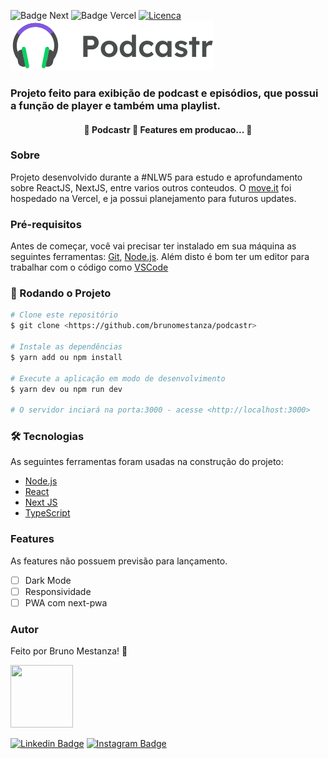 ![Badge Next](https://img.shields.io/static/v1?label=NextJS&message=10.0.7&color=7159c1&style=for-the-badge&logo=React)
![Badge Vercel](https://img.shields.io/static/v1?label=Deploy&message=Vercel&color=7159c1&style=for-the-badge&logo=Vercel)
[![Licenca](https://img.shields.io/static/v1?label=License&message=MIT&color=7159c1&style=for-the-badge&logo=mit)](https://github.com/brunomestanza/podcastr/blob/main/LICENSE)
<br>
![Logo](https://github.com/brunomestanza/podcastr/blob/main/public/logo.svg)
### Projeto feito para exibição de podcast e episódios, que possui a função de player e também uma playlist.
<h4 align="center"> 
	🚧  Podcastr 🚀 Features em producao...  🚧
</h4>

### Sobre
Projeto desenvolvido durante a #NLW5 para estudo e aprofundamento sobre ReactJS, NextJS, entre varios outros conteudos.
O [move.it](https://podcastr-mestanza.vercel.app) foi hospedado na Vercel, e ja possui planejamento para futuros updates.

### Pré-requisitos

Antes de começar, você vai precisar ter instalado em sua máquina as seguintes ferramentas:
[Git](https://git-scm.com), [Node.js](https://nodejs.org/en/). 
Além disto é bom ter um editor para trabalhar com o código como [VSCode](https://code.visualstudio.com/)

### 🎲 Rodando o Projeto

```bash
# Clone este repositório
$ git clone <https://github.com/brunomestanza/podcastr>

# Instale as dependências
$ yarn add ou npm install

# Execute a aplicação em modo de desenvolvimento
$ yarn dev ou npm run dev

# O servidor inciará na porta:3000 - acesse <http://localhost:3000>
```

### 🛠 Tecnologias

As seguintes ferramentas foram usadas na construção do projeto:

- [Node.js](https://nodejs.org/en/)
- [React](https://pt-br.reactjs.org/)
- [Next JS](https://nextjs.org)
- [TypeScript](https://www.typescriptlang.org/)

### Features
As features não possuem previsão para lançamento.

- [ ] Dark Mode
- [ ] Responsividade
- [ ] PWA com next-pwa

### Autor

Feito por Bruno Mestanza! 🚀

<img src="https://github.com/brunomestanza.png" width="100px" height="100px">

[![Linkedin Badge](https://img.shields.io/static/v1?label=Linkedin&message=brunomestanza&color=blue&style=for-the-badge&logo=Linkedin)](https://www.linkedin.com/in/brunomestanza/)
[![Instagram Badge](https://img.shields.io/static/v1?label=instagram&message=dev_mestanza&color=pink&style=for-the-badge&logo=Instagram)](https://www.instagram.com/dev_mestanza/)
